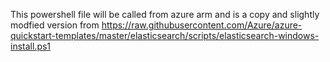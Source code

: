 This powershell file will be called from azure arm and is a copy and slightly modfied version from
https://raw.githubusercontent.com/Azure/azure-quickstart-templates/master/elasticsearch/scripts/elasticsearch-windows-install.ps1
